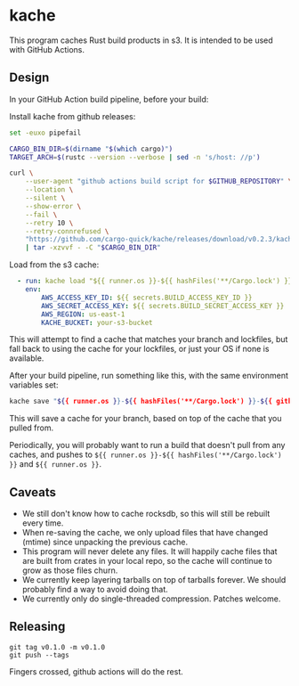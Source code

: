 # kache

This program caches Rust build products in s3. It is intended to be used with GitHub Actions.

## Design

In your GitHub Action build pipeline, before your build:

Install kache from github releases:

```bash
set -euxo pipefail

CARGO_BIN_DIR=$(dirname "$(which cargo)")
TARGET_ARCH=$(rustc --version --verbose | sed -n 's/host: //p')

curl \
    --user-agent "github actions build script for $GITHUB_REPOSITORY" \
    --location \
    --silent \
    --show-error \
    --fail \
    --retry 10 \
    --retry-connrefused \
    "https://github.com/cargo-quick/kache/releases/download/v0.2.3/kache-v0.2.3-${TARGET_ARCH}.tar.gz" \
    | tar -xzvvf - -C "$CARGO_BIN_DIR"
```

Load from the s3 cache:

```yaml
  - run: kache load "${{ runner.os }}-${{ hashFiles('**/Cargo.lock') }}-${{ github.head_ref }}" "${{ runner.os }}-${{ hashFiles('**/Cargo.lock') }}" "${{ runner.os }}"
    env:
        AWS_ACCESS_KEY_ID: ${{ secrets.BUILD_ACCESS_KEY_ID }}
        AWS_SECRET_ACCESS_KEY: ${{ secrets.BUILD_SECRET_ACCESS_KEY }}
        AWS_REGION: us-east-1
        KACHE_BUCKET: your-s3-bucket
```

This will attempt to find a cache that matches your branch and lockfiles, but fall back to
using the cache for your lockfiles, or just your OS if none is available.

After your build pipeline, run something like this, with the same environment variables set:

```bash
kache save "${{ runner.os }}-${{ hashFiles('**/Cargo.lock') }}-${{ github.head_ref }}"
```

This will save a cache for your branch, based on top of the cache that you pulled from.

Periodically, you will probably want to run a build that doesn't pull from any caches, and pushes to `${{ runner.os }}-${{ hashFiles('**/Cargo.lock') }}` and `${{ runner.os }}`.

## Caveats

* We still don't know how to cache rocksdb, so this will still be rebuilt every time.
* When re-saving the cache, we only upload files that have changed (mtime) since unpacking the previous cache.
* This program will never delete any files. It will happily cache files that are built from crates in your local repo, so the cache will continue to grow as those files churn.
* We currently keep layering tarballs on top of tarballs forever. We should probably find a way to avoid doing that.
* We currently only do single-threaded compression. Patches welcome.

## Releasing

```
git tag v0.1.0 -m v0.1.0
git push --tags
```

Fingers crossed, github actions will do the rest.
